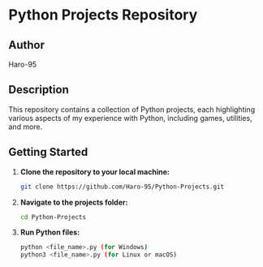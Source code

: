 # Python Projects Repository

## Author

Haro-95

## Description

This repository contains a collection of Python projects, each highlighting various aspects of my experience with Python, including games, utilities, and more.

## Getting Started

1. **Clone the repository to your local machine:**
   ```bash
   git clone https://github.com/Haro-95/Python-Projects.git

1. **Navigate to the projects folder:**
   ```bash
   cd Python-Projects

1. **Run Python files:**
   ```bash
   python <file_name>.py (for Windows)
   python3 <file_name>.py (for Linux or macOS)



